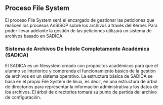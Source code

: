 ## Proceso File System
El proceso File System será el encargado de gestionar las peticiones que realicen los procesos
AnSISOP sobre los archivos a través del Kernel. Para poder llevar adelante la gestión de las peticiones
utilizará un sistema de archivos basado en SADICA.


### Sistema de Archivos De Índole Completamente Académica (SADICA)
El SADICA es un filesystem creado con propósitos académicos para que el alumno se interiorice y
comprenda el funcionamiento básico de la gestión de archivos en un sistema operativo.
La estructura básica de SADICA se basa en el propio File System de linux, es decir, en una estructura
de árbol de directorios para representar la información administrativa y los datos de los archivos. El
árbol de directorios tomará su punto de partida del archivo de configuración.
